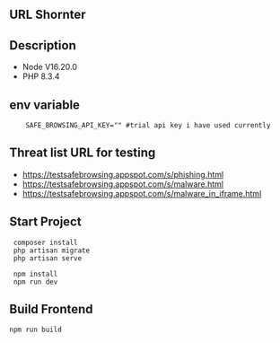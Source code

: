 ## URL Shornter 

## Description

 - Node V16.20.0
 - PHP 8.3.4

## env variable
```
    SAFE_BROWSING_API_KEY="" #trial api key i have used currently
```


## Threat list URL for testing

 - https://testsafebrowsing.appspot.com/s/phishing.html 
 - https://testsafebrowsing.appspot.com/s/malware.html 
 - https://testsafebrowsing.appspot.com/s/malware_in_iframe.html 


## Start Project
```
 composer install
 php artisan migrate
 php artisan serve

 npm install
 npm run dev
```

 ## Build Frontend 
``` 
npm run build
```
